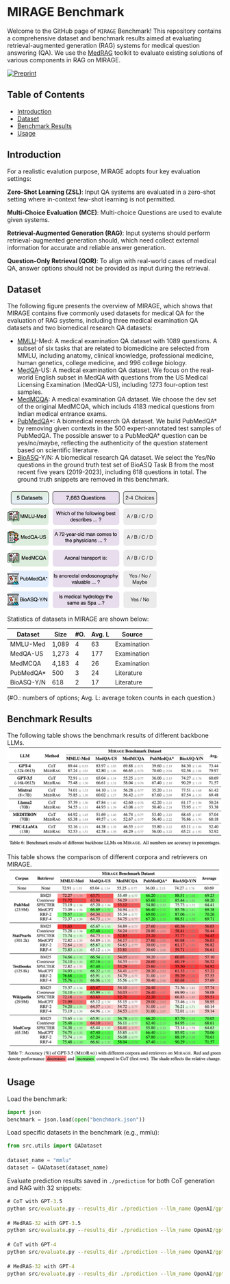 # MIRAGE Benchmark

Welcome to the GitHub page of `MIRAGE` Benchmark! This repository contains a comprehensive dataset and benchmark results aimed at evaluating retrieval-augmented generation (RAG) systems for medical question answering (QA). We use the [MedRAG](https://github.com/Teddy-XiongGZ/MedRAG) toolkit to evaluate existing solutions of various components in RAG on MIRAGE.

[![Preprint](https://img.shields.io/badge/preprint-available-brightgreen)]()

## Table of Contents

- [Introduction](#introduction)
- [Dataset](#dataset)
- [Benchmark Results](#benchmark-results)
- [Usage](#usage)

## Introduction

For a realistic evalution purpose, MIRAGE adopts four key evaluation settings:

**Zero-Shot Learning (ZSL)**: Input QA systems are evaluated in a zero-shot setting where in-context few-shot learning is not permitted.

**Multi-Choice Evaluation (MCE)**: Multi-choice Questions are used to evalute given systems. 

**Retrieval-Augmented Generation (RAG)**: Input systems should perform retrieval-augmented generation should, which need collect external information for accurate and reliable answer generation.

**Question-Only Retrieval (QOR)**: To align with real-world cases of medical QA, answer options should not be provided as input during the retrieval.

## Dataset

The following figure presents the overview of MIRAGE, which shows that MIRAGE contains five commonly used datasets for medical QA for the evaluation of RAG systems, including three medical examination QA datasets and two biomedical research QA datasets:

- [MMLU](https://github.com/hendrycks/test)-Med: A medical examination QA dataset with 1089 questions. A subset of six tasks that are related to biomedicine are selected from MMLU, including anatomy, clinical knowledge, professional medicine, human genetics, college medicine, and 996
college biology. 
- [MedQA](https://github.com/jind11/MedQA)-US: A medical examination QA dataset. We focus on the real-world English subset in MedQA with questions from the US Medical Licensing Examination (MedQA-US), including 1273 four-option test samples.
- [MedMCQA](https://medmcqa.github.io/): A medical examination QA dataset. We choose the dev set of the original MedMCQA, which includs 4183 medical questions from Indian medical entrance exams.
- [PubMedQA](https://pubmedqa.github.io/)\*: A biomedical research QA dataset. We build PubMedQA\* by removing given contexts in the 500 expert-annotated test samples of PubMedQA. The possible answer to a PubMedQA* question can be yes/no/maybe, reflecting the authenticity of the question statement based on scientific literature.
- [BioASQ](http://bioasq.org/)-Y/N: A biomedical research QA dataset. We select the Yes/No questions in the ground truth test set of BioASQ Task B from the most recent five years (2019-2023), including 618 questions in total. The ground truth snippets are removed in this benchmark.

<!-- ![Alt text](figs/MIRAGE.png) -->

<img src="figs/MIRAGE.png" alt="Alt text" width="350"/>

Statistics of datasets in MIRAGE are shown below:

| Dataset     | Size | #O. | Avg. L | Source      |
|-------------|------|-----|--------|-------------|
| MMLU-Med    | 1,089| 4   | 63     | Examination |
| MedQA-US    | 1,273| 4   | 177    | Examination |
| MedMCQA     | 4,183| 4   | 26     | Examination |
| PubMedQA*   | 500  | 3   | 24     | Literature  |
| BioASQ-Y/N  | 618  | 2   | 17     | Literature  |

(\#O.: numbers of options; Avg. L: average token counts in each question.)

## Benchmark Results

The following table shows the benchmark results of different backbone LLMs.
<img src="figs/result_llm.png" alt="Alt text" width="650"/>
<!-- ![Alt text](figs/result_llm.png) -->

This table shows the comparison of different corpora and retrievers on MIRAGE.
<img src="figs/result_corpus_retriever.png" alt="Alt text" width="650"/>
<!-- ![Alt text](figs/result_corpus_retriever.png) -->

## Usage

Load the benchmark:
```python
import json
benchmark = json.load(open("benchmark.json"))
```

Load specific datasets in the benchmark (e.g., mmlu):
```python
from src.utils import QADataset

dataset_name = "mmlu"
dataset = QADataset(dataset_name)
```

Evaluate prediction results saved in `./prediction` for both CoT generation and RAG with 32 snippets:
```cmd
# CoT with GPT-3.5
python src/evaluate.py --results_dir ./prediction --llm_name OpenAI/gpt-35-turbo-16k

# MedRAG-32 with GPT-3.5
python src/evaluate.py --results_dir ./prediction --llm_name OpenAI/gpt-35-turbo-16k --rag --k 32

# CoT with GPT-4
python src/evaluate.py --results_dir ./prediction --llm_name OpenAI/gpt-4-32k

# MedRAG-32 with GPT-4
python src/evaluate.py --results_dir ./prediction --llm_name OpenAI/gpt-4-32k --rag --k 32
```